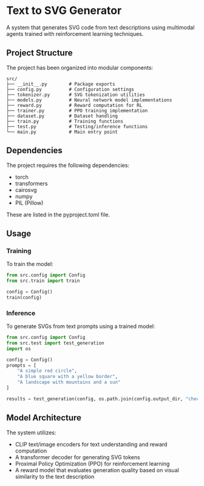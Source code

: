 # Text to SVG Generator

A system that generates SVG code from text descriptions using multimodal agents trained with reinforcement learning techniques.

## Project Structure

The project has been organized into modular components:

```
src/
├── __init__.py        # Package exports
├── config.py          # Configuration settings
├── tokenizer.py       # SVG tokenization utilities
├── models.py          # Neural network model implementations
├── reward.py          # Reward computation for RL
├── trainer.py         # PPO training implementation
├── dataset.py         # Dataset handling
├── train.py           # Training functions
├── test.py            # Testing/inference functions
└── main.py            # Main entry point
```

## Dependencies

The project requires the following dependencies:

- torch
- transformers
- cairosvg
- numpy
- PIL (Pillow)

These are listed in the pyproject.toml file.

## Usage

### Training

To train the model:

```python
from src.config import Config
from src.train import train

config = Config()
train(config)
```

### Inference

To generate SVGs from text prompts using a trained model:

```python
from src.config import Config
from src.test import test_generation
import os

config = Config()
prompts = [
    "A simple red circle",
    "A blue square with a yellow border",
    "A landscape with mountains and a sun"
]

results = test_generation(config, os.path.join(config.output_dir, "checkpoint_45.pt"), prompts)
```

## Model Architecture

The system utilizes:

- CLIP text/image encoders for text understanding and reward computation
- A transformer decoder for generating SVG tokens
- Proximal Policy Optimization (PPO) for reinforcement learning
- A reward model that evaluates generation quality based on visual similarity to the text description

